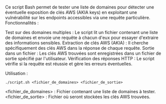 Ce script Bash permet de tester une liste de domaines pour détecter une éventuelle exposition de clés AWS (AKIA keys) en exploitant une vulnérabilité sur les endpoints accessibles via une requête particulière.
Fonctionnalités :

Test sur des domaines multiples : Le script lit un fichier contenant une liste de domaines et envoie une requête à chacun d'eux pour essayer d'extraire des informations sensibles.
Extraction de clés AWS (AKIA) : Il cherche spécifiquement des clés AWS dans la réponse de chaque requête.
Sortie dans un fichier : Les clés AWS trouvées sont enregistrées dans un fichier de sortie spécifié par l'utilisateur.
Vérification des réponses HTTP : Le script vérifie si la requête est réussie et gère les erreurs éventuelles.

Utilisation :

    ./script.sh <fichier_de_domaines> <fichier_de_sortie>

<fichier_de_domaines> : Fichier contenant une liste de domaines à tester.
<fichier_de_sortie> : Fichier où seront stockées les clés AWS trouvées.
